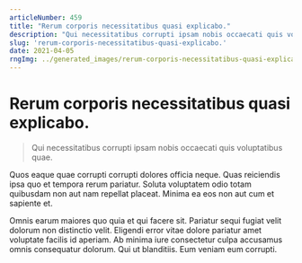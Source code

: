 ```yaml
---
articleNumber: 459
title: "Rerum corporis necessitatibus quasi explicabo."
description: "Qui necessitatibus corrupti ipsam nobis occaecati quis voluptatibus quae."
slug: 'rerum-corporis-necessitatibus-quasi-explicabo.'
date: 2021-04-05
rngImg: ../generated_images/rerum-corporis-necessitatibus-quasi-explicabo..jpg
---
```


# Rerum corporis necessitatibus quasi explicabo.

> Qui necessitatibus corrupti ipsam nobis occaecati quis voluptatibus quae.

Quos eaque quae corrupti corrupti dolores officia neque. Quas reiciendis ipsa quo et tempora rerum pariatur. Soluta voluptatem odio totam quibusdam non aut nam repellat placeat. Minima ea eos non aut cum et sapiente et.
 Omnis earum maiores quo quia et qui facere sit. Pariatur sequi fugiat velit dolorum non distinctio velit. Eligendi error vitae dolore pariatur amet voluptate facilis id aperiam. Ab minima iure consectetur culpa accusamus omnis consequatur dolorum. Qui ut blanditiis. Eum veniam eum corrupti.
